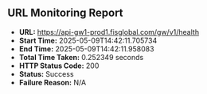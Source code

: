 ## URL Monitoring Report

- **URL:** https://api-gw1-prod1.fisglobal.com/gw/v1/health
- **Start Time:** 2025-05-09T14:42:11.705734
- **End Time:** 2025-05-09T14:42:11.958083
- **Total Time Taken:** 0.252349 seconds
- **HTTP Status Code:** 200
- **Status:** Success
- **Failure Reason:** N/A
